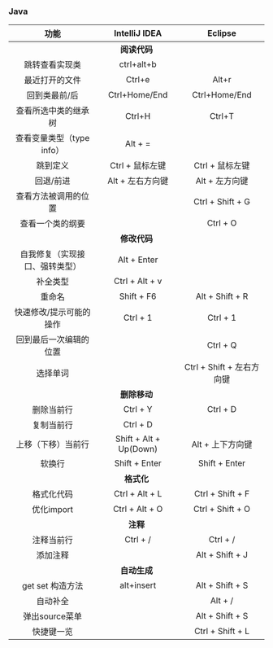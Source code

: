 <h3> Java </h3>
<table>
<thead><tr>
<th align="center">功能</th>
<th align="center">IntelliJ IDEA</th>
<th align="center">Eclipse</th>
</tr></thead>
<tbody>
<tr><td colspan="3" align="center"><b>阅读代码</b></td></tr>
<tr>

<td align="center">跳转查看实现类</td>
<td align="center">ctrl+alt+b</td>
<td align="center"></td>
</tr>
<td align="center">最近打开的文件</td>
<td align="center">Ctrl+e</td>
<td align="center">Alt+r</td>
</tr>
<tr>
<td align="center">回到类最前/后</td>
<td align="center">Ctrl+Home/End</td>
<td align="center">Ctrl+Home/End</td>
</tr>
<tr>
<td align="center">查看所选中类的继承树</td>
<td align="center">Ctrl+H</td>
<td align="center">Ctrl+T</td>
</tr>
<tr>
<td align="center">查看变量类型（type info）</td>
<td align="center">Alt + =</td>
<td align="center"> </td>
</tr>
<tr>
<td align="center">跳到定义</td>
<td align="center">Ctrl + 鼠标左键</td>
<td align="center">Ctrl + 鼠标左键</td>
</tr>
<tr>
<td align="center">回退/前进</td>
<td align="center">Alt + 左右方向键</td>
<td align="center">Alt + 左方向键</td>
</tr>
<tr>
<td align="center">查看方法被调用的位置</td>
<td align="center"> </td>
<td align="center">Ctrl + Shift + G</td>
</tr>
<tr>
<td align="center">查看一个类的纲要</td>
<td align="center"> </td>
<td align="center">Ctrl + O</td>
</tr>
<tr><td colspan="3" align="center"><b>修改代码</b></td></tr>
<tr>
<td align="center">自我修复（实现接口、强转类型）</td>
<td align="center">Alt + Enter</td>
<td align="center"> </td>
</tr>
<tr>
<td align="center">补全类型</td>
<td align="center">Ctrl + Alt + v</td>
<td align="center"> </td>
</tr>
<tr>
<td align="center">重命名</td>
<td align="center">Shift + F6</td>
<td align="center">Alt + Shift + R</td>
</tr>
<tr>
<td align="center">快速修改/提示可能的操作</td>
<td align="center">Ctrl + 1</td>
<td align="center">Ctrl + 1</td>
</tr>
<tr>
<td align="center">回到最后一次编辑的位置</td>
<td align="center"> </td>
<td align="center">Ctrl + Q</td>
</tr>
<tr>
<td align="center">选择单词</td>
<td align="center"> </td>
<td align="center">Ctrl + Shift + 左右方向键</td>
</tr>
<tr><td colspan="3" align="center"><b>删除移动</b></td></tr>
<tr>
<td align="center">删除当前行</td>
<td align="center">Ctrl + Y</td>
<td align="center">Ctrl + D</td>
</tr>
<tr>
<td align="center">复制当前行</td>
<td align="center">Ctrl + D</td>
<td align="center"> </td>
</tr>
<tr>
<td align="center">上移（下移）当前行</td>
<td align="center">Shift + Alt + Up(Down)</td>
<td align="center">Alt + 上下方向键</td>
</tr>
<tr>
<td align="center">软换行</td>
<td align="center">Shift + Enter</td>
<td align="center">Shift + Enter</td>
</tr>
<tr><td colspan="3" align="center"><b>格式化</b></td></tr>
<tr>
<td align="center">格式化代码</td>
<td align="center">Ctrl + Alt + L</td>
<td align="center">Ctrl + Shift + F</td>
</tr>
<tr>
<td align="center">优化import</td>
<td align="center">Ctrl + Alt + O</td>
<td align="center">Ctrl + Shift + O</td>
</tr>
<tr><td colspan="3" align="center"><b>注释</b></td></tr>
<tr>
<td align="center">注释当前行</td>
<td align="center">Ctrl + /</td>
<td align="center">Ctrl + /</td>
</tr>
<tr>
<td align="center">添加注释</td>
<td align="center"> </td>
<td align="center">Alt + Shift + J</td>
</tr>
<tr><td colspan="3" align="center"><b>自动生成</b></td></tr>
<tr>
<td align="center">get set 构造方法</td>
<td align="center">alt+insert </td>
<td align="center">Alt + Shift + S</td>
</tr>
<tr>
<td align="center">自动补全</td>
<td align="center"> </td>
<td align="center">Alt + /</td>
</tr>
<tr>
<td align="center">弹出source菜单</td>
<td align="center"> </td>
<td align="center">Alt + Shift + S</td>
</tr>
<tr>
<td align="center">快捷键一览</td>
<td align="center"> </td>
<td align="center">Ctrl + Shift + L</td>
</tr>
</tbody>
</table>
